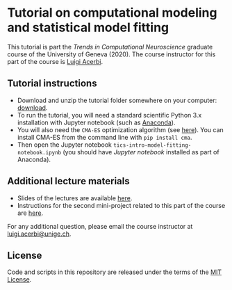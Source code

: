 # Tutorial on computational modeling and statistical model fitting

This tutorial is part the *Trends in Computational Neuroscience* graduate course of the University of Geneva (2020). The course instructor for this part of the course is [Luigi Acerbi](http://luigiacerbi.com/).

## Tutorial instructions

- Download and unzip the tutorial folder somewhere on your computer: [download](https://github.com/lacerbi/tics-2020-tutorial/archive/master.zip).
- To run the tutorial, you will need a standard scientific Python 3.x installation with Jupyter notebook (such as [Anaconda](https://www.anaconda.com/distribution/)). 
- You will also need the `CMA-ES` optimization algorithm (see [here](https://github.com/CMA-ES/pycma)). You can install CMA-ES from the command line with `pip install cma`.
- Then open the Jupyter notebook `tics-intro-model-fitting-notebook.ipynb` (you should have *Jupyter notebook* installed as part of Anaconda).

## Additional lecture materials

- Slides of the lectures are available [here](https://github.com/lacerbi/tics-2020-tutorial/blob/master/Acerbi-TICS-2020-slides.pdf).
- Instructions for the second mini-project related to this part of the course are [here](https://github.com/lacerbi/tics-2020-tutorial/blob/master/TICS-Mini-project-2-instructions.pdf).

For any additional question, please email the course instructor at luigi.acerbi@unige.ch.

## License

Code and scripts in this repository are released under the terms of the [MIT License](https://github.com/lacerbi/tics-2020-tutorial/blob/master/LICENSE).

